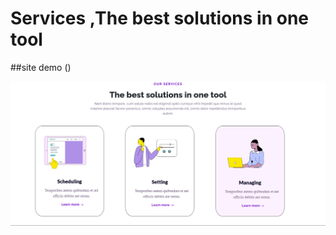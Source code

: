 # Services ,The best solutions in one tool

##site demo ()

![](https://github.com/Linamohamed89/Services/blob/main/screenshot.png)
